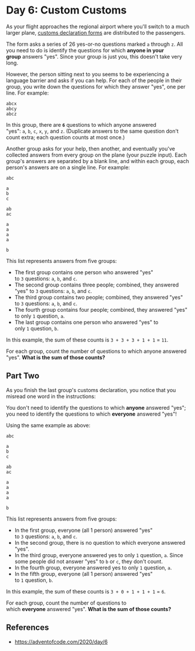 # Day 6: Custom Customs

As your flight approaches the regional airport where you'll switch to a much larger plane, [customs declaration forms](https://en.wikipedia.org/wiki/Customs_declaration) are distributed to the passengers.

The form asks a series of 26 yes-or-no questions marked `a` through `z`. All you need to do is identify the questions for which **anyone in your group** answers "yes". Since your group is just you, this doesn't take very long.

However, the person sitting next to you seems to be experiencing a language barrier and asks if you can help. For each of the people in their group, you write down the questions for which they answer "yes", one per line. For example:

```
abcx
abcy
abcz

```

In this group, there are **`6`** questions to which anyone answered "yes": `a`, `b`, `c`, `x`, `y`, and `z`. (Duplicate answers to the same question don't count extra; each question counts at most once.)

Another group asks for your help, then another, and eventually you've collected answers from every group on the plane (your puzzle input). Each group's answers are separated by a blank line, and within each group, each person's answers are on a single line. For example:

```
abc

a
b
c

ab
ac

a
a
a
a

b

```

This list represents answers from five groups:

-   The first group contains one person who answered "yes" to `3` questions: `a`, `b`, and `c`.
-   The second group contains three people; combined, they answered "yes" to `3` questions: `a`, `b`, and `c`.
-   The third group contains two people; combined, they answered "yes" to `3` questions: `a`, `b`, and `c`.
-   The fourth group contains four people; combined, they answered "yes" to only `1` question, `a`.
-   The last group contains one person who answered "yes" to only `1` question, `b`.

In this example, the sum of these counts is `3 + 3 + 3 + 1 + 1` = `11`.

For each group, count the number of questions to which anyone answered "yes". **What is the sum of those counts?**

## Part Two

As you finish the last group's customs declaration, you notice that you misread one word in the instructions:

You don't need to identify the questions to which **anyone** answered "yes"; you need to identify the questions to which **everyone** answered "yes"!

Using the same example as above:

```
abc

a
b
c

ab
ac

a
a
a
a

b

```

This list represents answers from five groups:

-   In the first group, everyone (all 1 person) answered "yes" to `3` questions: `a`, `b`, and `c`.
-   In the second group, there is no question to which everyone answered "yes".
-   In the third group, everyone answered yes to only `1` question, `a`. Since some people did not answer "yes" to `b` or `c`, they don't count.
-   In the fourth group, everyone answered yes to only `1` question, `a`.
-   In the fifth group, everyone (all 1 person) answered "yes" to `1` question, `b`.

In this example, the sum of these counts is `3 + 0 + 1 + 1 + 1` = `6`.

For each group, count the number of questions to which **everyone** answered "yes". **What is the sum of those counts?**

## References
- https://adventofcode.com/2020/day/6